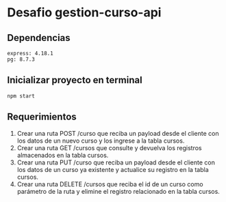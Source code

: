 # Desafio gestion-curso-api


## Dependencias  
`express: 4.18.1`  
`pg: 8.7.3`   


## Inicializar proyecto en terminal
`npm start`



## Requerimientos
1. Crear una ruta POST /curso que reciba un payload desde el cliente con los datos de
un nuevo curso y los ingrese a la tabla cursos.  
2. Crear una ruta GET /cursos que consulte y devuelva los registros almacenados en la
tabla cursos.  
3. Crear una ruta PUT /curso que reciba un payload desde el cliente con los datos de un
curso ya existente y actualice su registro en la tabla cursos.  
4. Crear una ruta DELETE /cursos que reciba el id de un curso como parámetro de la
ruta y elimine el registro relacionado en la tabla cursos.   

  
